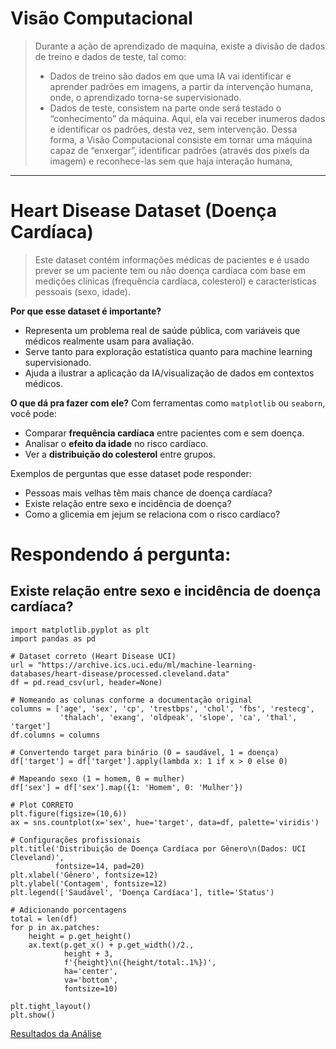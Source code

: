 ﻿# Visão Computacional
> Durante a ação de aprendizado de maquina, existe a divisão de dados de treino e dados de teste, tal como:
> - Dados de treino são dados em que uma IA vai identificar e aprender padrões em imagens, a partir da intervenção humana, onde, o aprendizado torna-se supervisionado.
> - Dados de teste, consistem na parte onde será testado o “conhecimento” da máquina. Aqui, ela vai receber inumeros dados e identificar os padrões, desta vez, sem intervenção.
> Dessa forma, a Visão Computacional consiste em tornar uma máquina capaz de “enxergar”, identificar padrões (através dos pixels da imagem) e reconhece-las sem que haja interação humana,

---

# Heart Disease Dataset (Doença Cardíaca)
> Este dataset contém informações médicas de pacientes e é usado prever se um paciente tem ou não doença cardíaca com base em medições clínicas (frequência cardíaca, colesterol) e características pessoais (sexo, idade).

**Por que esse dataset é importante?**
- Representa um problema real de saúde pública, com variáveis que médicos realmente usam para avaliação.
- Serve tanto para exploração estatística quanto para machine learning supervisionado.
- Ajuda a ilustrar a aplicação da IA/visualização de dados em contextos médicos.

**O que dá pra fazer com ele?**
Com ferramentas como `matplotlib` ou `seaborn`, você pode:

- Comparar **frequência cardíaca** entre pacientes com e sem doença.
- Analisar o **efeito da idade** no risco cardíaco.
- Ver a **distribuição do colesterol** entre grupos.

Exemplos de perguntas que esse dataset pode responder:
- Pessoas mais velhas têm mais chance de doença cardíaca?
- Existe relação entre sexo e incidência de doença?
- Como a glicemia em jejum se relaciona com o risco cardíaco?

# Respondendo á pergunta: 
## Existe relação entre sexo e incidência de doença cardíaca?
```import seaborn as sns
import matplotlib.pyplot as plt
import pandas as pd

# Dataset correto (Heart Disease UCI)
url = "https://archive.ics.uci.edu/ml/machine-learning-databases/heart-disease/processed.cleveland.data"
df = pd.read_csv(url, header=None)

# Nomeando as colunas conforme a documentação original
columns = ['age', 'sex', 'cp', 'trestbps', 'chol', 'fbs', 'restecg', 
           'thalach', 'exang', 'oldpeak', 'slope', 'ca', 'thal', 'target']
df.columns = columns

# Convertendo target para binário (0 = saudável, 1 = doença)
df['target'] = df['target'].apply(lambda x: 1 if x > 0 else 0)

# Mapeando sexo (1 = homem, 0 = mulher)
df['sex'] = df['sex'].map({1: 'Homem', 0: 'Mulher'})

# Plot CORRETO
plt.figure(figsize=(10,6))
ax = sns.countplot(x='sex', hue='target', data=df, palette='viridis')

# Configurações profissionais
plt.title('Distribuição de Doença Cardíaca por Gênero\n(Dados: UCI Cleveland)', 
          fontsize=14, pad=20)
plt.xlabel('Gênero', fontsize=12)
plt.ylabel('Contagem', fontsize=12)
plt.legend(['Saudável', 'Doença Cardíaca'], title='Status')

# Adicionando porcentagens
total = len(df)
for p in ax.patches:
    height = p.get_height()
    ax.text(p.get_x() + p.get_width()/2.,
            height + 3,
            f'{height}\n({height/total:.1%})',
            ha='center', 
            va='bottom',
            fontsize=10)

plt.tight_layout()
plt.show()
```

[Resultados da Análise](transferir.png)
